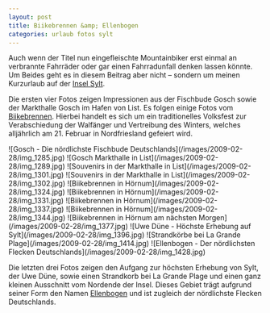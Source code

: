 ```yaml
---
layout: post
title: Biikebrennen &amp; Ellenbogen
categories: urlaub fotos sylt
---
```


Auch wenn der Titel nun eingefleischte Mountainbiker erst einmal an verbrannte Fahrräder oder gar einen Fahrradunfall denken lassen könnte. Um Beides geht es in diesem Beitrag aber nicht – sondern um meinen Kurzurlaub auf der [Insel Sylt](http://www.sylt.de).

Die ersten vier Fotos zeigen Impressionen aus der Fischbude Gosch sowie der Markthalle Gosch im Hafen von List. Es folgen einige Fotos vom [Biikebrennen](http://de.wikipedia.org/wiki/Biikebrennen). Hierbei handelt es sich um ein traditionelles Volksfest zur Verabschiedung der Walfänger und Vertreibung des Winters, welches alljährlich am 21. Februar in Nordfriesland gefeiert wird.

<div class="gallery" markdown="1">
![Gosch - Die nördlichste Fischbude Deutschlands](/images/2009-02-28/img_1285.jpg)
![Gosch Markthalle in List](/images/2009-02-28/img_1289.jpg)
![Souvenirs in der Markthalle in List](/images/2009-02-28/img_1301.jpg)
![Souvenirs in der Markthalle in List](/images/2009-02-28/img_1302.jpg)
![Biikebrennen in Hörnum](/images/2009-02-28/img_1324.jpg)
![Biikebrennen in Hörnum](/images/2009-02-28/img_1331.jpg)
![Biikebrennen in Hörnum](/images/2009-02-28/img_1337.jpg)
![Biikebrennen in Hörnum](/images/2009-02-28/img_1344.jpg)
![Biikebrennen in Hörnum am nächsten Morgen](/images/2009-02-28/img_1377.jpg)
![Uwe Düne - Höchste Erhebung auf Sylt](/images/2009-02-28/img_1396.jpg)
![Strandkörbe bei La Grande Plage](/images/2009-02-28/img_1414.jpg)
![Ellenbogen - Der nördlichsten Flecken Deutschlands](/images/2009-02-28/img_1428.jpg)
</div>

Die letzten drei Fotos zeigen den Aufgang zur höchsten Erhebung von Sylt, der Uwe Düne, sowie einen Strandkorb bei La Grande Plage und einen ganz kleinen Ausschnitt vom Nordende der Insel. Dieses Gebiet trägt aufgrund seiner Form den Namen [Ellenbogen] und ist zugleich der nördlichste Flecken Deutschlands.

[Ellenbogen]: http://de.wikipedia.org/wiki/Ellenbogen_(Sylt)